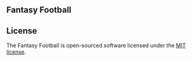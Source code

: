 ## Fantasy Football

## License

The Fantasy Football is open-sourced software licensed under the [MIT license](https://opensource.org/licenses/MIT).
